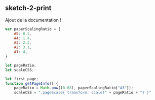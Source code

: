 ## sketch-2-print

Ajout de la documentation !



```JavaScript
var paperScalingRatio = {
    A5: 0.5,
    A4: 1.4,
    A3: 2.2,
    A2: 3.1,
    A1: 4,
}

let pageRatio;
let scaleCSS;

let first_page;
function getPageInfo() {
    pageRatio = Math.pow((0.68), paperScalingRatio["A3"]);
    scaleCSS = ".pageScale{ transform: scale(" + pageRatio + ") }"
```